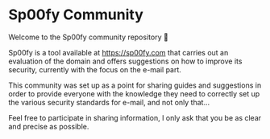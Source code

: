 # Sp00fy Community
Welcome to the Sp00fy community repository 👋

Sp00fy is a tool available at https://sp00fy.com that carries out an evaluation of the domain and offers suggestions on how to improve its security, currently with the focus on the e-mail part.

This community was set up as a point for sharing guides and suggestions in order to provide everyone with the knowledge they need to correctly set up the various security standards for e-mail, and not only that...

Feel free to participate in sharing information, I only ask that you be as clear and precise as possible.
